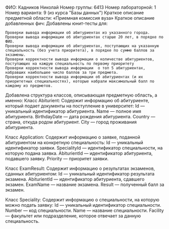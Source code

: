 

ФИО: Кадников Николай
Номер группы: 6413
Номер лабораторной: 1
Номер варианта: 9 (из курса "Базы данных")
Краткое описание предметной области: «Приемная комиссия вуза»
Краткое описание добавленных фич: Добавлены юнит-тесты для:

    Проверки вывода информации об абитуриентах из указанного города.
    Проверки вывода информации об абитуриентах старше 20 лет, в порядке по ФИО.
    Проверки вывода информации об абитуриентах, поступающих на указанную специальность (без учета приоритета), в порядке по сумме баллов за экзамены.
    Проверки корректности вывода информации о количестве абитуриентов, поступающих на каждую специальность по первому приоритету
    Проверки корректности вывода информации  о топ 5 абитуриентах, набравших наибольшее число баллов за три предмета.
    Проверки корректности вывода информации об абитуриентах (и их приоритетных специальностях), которые набрали максимальный балл по каждому из предметов.

Добавлена структура классов, описывающая предметную область, а именно:
Класс Abiturient: Содержит информацию об абитуриенте, который подает документы на поступление в университет:
    Id — уникальный идентификатор абитуриента.
    Name — полное имя абитуриента.
    BirthdayDate — дата рождения абитуриента.
    Country — страна, откуда родом абитуриент.
    City — город проживания абитуриента.

Класс Application: Содержит информацию о заявке, поданной абитуриентом на конкретную специальность:
    Id — уникальный идентификатор заявки.
    SpecialityId — идентификатор специальности, на которую подана заявка.
    AbiturientId — идентификатор абитуриента, подавшего заявку.
    Priority — приоритет заявки.

Класс ExamResult: Содержит информацию о результатах экзаменов, сданных абитуриентом:
    Id — уникальный идентификатор результата экзамена.
    AbiturientId — идентификатор абитуриента, сдавшего экзамен.
    ExamName — название экзамена.
    Result — полученный балл за экзамен.

Класс Speciality: Содержит информацию о специальности, на которую можно подать заявку:
    Id — уникальный идентификатор специальности.
    Number — код специальности.
    Name — название специальности.
    Facility — факультет или подразделение, которое отвечает за данную специальность.
